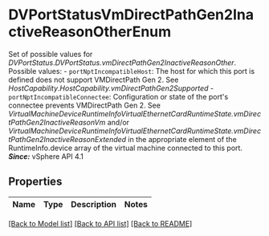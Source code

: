 # DVPortStatusVmDirectPathGen2InactiveReasonOtherEnum

Set of possible values for *DVPortStatus*.*DVPortStatus.vmDirectPathGen2InactiveReasonOther*.  Possible values: - `portNptIncompatibleHost`: The host for which this port is defined does not support VMDirectPath Gen 2.      See *HostCapability*.*HostCapability.vmDirectPathGen2Supported* - `portNptIncompatibleConnectee`: Configuration or state of the port's connectee prevents   VMDirectPath Gen 2.      See   *VirtualMachineDeviceRuntimeInfoVirtualEthernetCardRuntimeState.vmDirectPathGen2InactiveReasonVm*   and/or   *VirtualMachineDeviceRuntimeInfoVirtualEthernetCardRuntimeState.vmDirectPathGen2InactiveReasonExtended*   in the appropriate element of the RuntimeInfo.device array of the   virtual machine connected to this port.  ***Since:*** vSphere API 4.1 

## Properties
Name | Type | Description | Notes
------------ | ------------- | ------------- | -------------

[[Back to Model list]](../README.md#documentation-for-models) [[Back to API list]](../README.md#documentation-for-api-endpoints) [[Back to README]](../README.md)


